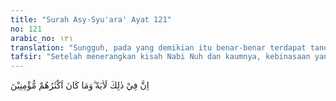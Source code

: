 ```yaml
---
title: "Surah Asy-Syu'ara' Ayat 121"
no: 121
arabic_no: ١٢١
translation: "Sungguh, pada yang demikian itu benar-benar terdapat tanda (kekuasaan Allah), tetapi kebanyakan mereka tidak beriman."
tafsir: "Setelah menerangkan kisah Nabi Nuh dan kaumnya, kebinasaan yang dialami orang-orang yang mengingkari seruan rasul dan kemenangan yang diperoleh orang-orang yang beriman, Allah lalu mengarahkan firman-Nya ini kepada Nabi Muhammad dan kaum Muslimin. Allah mengingatkan bahwa peristiwa di atas hendaklah menjadi iktibar atau pelajaran. Umat manusia seharusnya beriman kepada Nabi Muhammad dan menerima seruannya. Bila mereka mengingkarinya, maka hal yang sama dapat terjadi pada mereka. Allah mampu melaksanakan ancaman-Nya apabila Dia menghendaki. Akan tetapi, Allah masih memberi kesempatan kepada umat manusia, karena Ia Maha Pengasih dan Maha Penyayang."
---
```

اِنَّ فِيْ ذٰلِكَ لَاٰيَةً ۗوَمَا كَانَ اَكْثَرُهُمْ مُّؤْمِنِيْنَ  